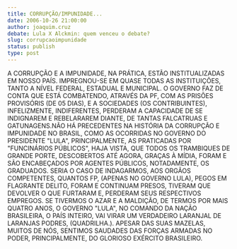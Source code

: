 ```yaml
---
title: CORRUPÇÃO/IMPUNIDADE...
date: 2006-10-26 21:00:00
author: joaquim.cruz
debate: Lula X Alckmin: quem venceu o debate?
slug: corrupcaoimpunidade
status: publish 
type: post
---
```


A CORRUPÇÃO E A IMPUNIDADE, NA PRÁTICA, ESTÃO INSTITUALIZADAS EM NOSSO PAÍS. IMPREGNOU-SE EM QUASE TODAS AS INSTITUIÇÕES, TANTO A NÍVEL FEDERAL, ESTADUAL E MUNICIPAL. O GOVERNO FAZ DE CONTA QUE ESTÁ COMBATENDO, ATRAVÉS DA PF, COM AS PRISÕES PROVISÓRIS (DE 05 DIAS), E A SOCIEDADES (OS CONTRIBUINTES), INFELIZMENTE, INDIFERENTES, PERDERAM A CAPACIDADE DE SE INDIGNAREM E REBELARAREM DIANTE, DE TANTAS FALCATRUAS E GATUNAGENS.NÃO HÁ PRECEDENTES NA HISTÓRIA DA CORRUPÇÃO E IMPUNIDADE NO BRASIL, COMO AS OCORRIDAS NO GOVERNO DO PRESIDENTE "LULA", PRINCIPALMENTE, AS PRATICADAS POR "FUNCINÁRIOS PÚBLICOS", HAJA VISTA, QUE TODOS OS TRAMBIQUES DE GRANDE PORTE, DESCOBERTOS ATÉ AGORA, GRAÇAS À MÍDIA, FORAM E SÃO ENCABEÇADOS POR AGENTES PÚBLICOS, NOTADAMENTE, OS GRADUADOS.
SERIA O CASO DE INDAGARMOS, AOS ORGÃOS COMPETENTES, QUANTOS FP, (APENAS NO GOVERNO LULA), PEGOS EM FLAGRANTE DELITO, FORAM E CONTINUAM PRESOS, TIVERAM QUE DEVOLVER O QUE FURTARAM E, PERDERAM SEUS RESPECTIVOS EMPREGOS.
SE TIVERMOS O AZAR E A MALDIÇÃO, DE TERMOS POR MAIS QUATRO ANOS, O GOVERNO "LULA", NO COMANDO DA NAÇÃO BRASILEIRA, O PAÍS INTEIRO, VAI VIRAR UM VERDADEIRO LARANJAL DE LARANJAS PODRES, (QUADRILHA.).
APESAR DAS SUAS MAZELAS, MUITOS DE NÓS, SENTIMOS SAUDADES DAS FORÇAS ARMADAS NO PODER, PRINCIPALMENTE, DO GLORIOSO EXÉRCITO BRASILEIRO.
